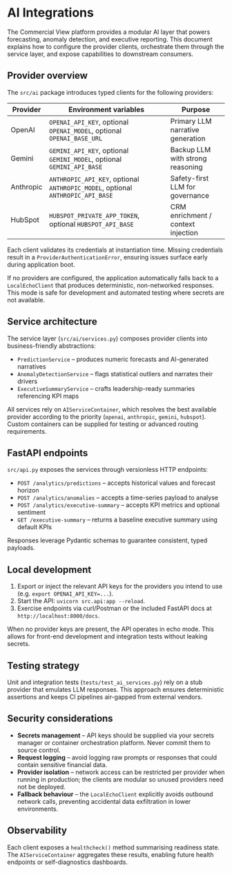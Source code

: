 # AI Integrations

The Commercial View platform provides a modular AI layer that powers forecasting,
anomaly detection, and executive reporting. This document explains how to configure
the provider clients, orchestrate them through the service layer, and expose
capabilities to downstream consumers.

## Provider overview

The `src/ai` package introduces typed clients for the following providers:

Provider   | Environment variables                                                 | Purpose |
---------- | --------------------------------------------------------------------- | ------- |
OpenAI     | `OPENAI_API_KEY`, optional `OPENAI_MODEL`, optional `OPENAI_BASE_URL`  | Primary LLM narrative generation |
Gemini     | `GEMINI_API_KEY`, optional `GEMINI_MODEL`, optional `GEMINI_API_BASE`  | Backup LLM with strong reasoning |
Anthropic  | `ANTHROPIC_API_KEY`, optional `ANTHROPIC_MODEL`, optional `ANTHROPIC_API_BASE` | Safety-first LLM for governance |
HubSpot    | `HUBSPOT_PRIVATE_APP_TOKEN`, optional `HUBSPOT_API_BASE`               | CRM enrichment / context injection |

Each client validates its credentials at instantiation time. Missing credentials
result in a `ProviderAuthenticationError`, ensuring issues surface early during
application boot.

If no providers are configured, the application automatically falls back to a
`LocalEchoClient` that produces deterministic, non-networked responses. This mode
is safe for development and automated testing where secrets are not available.

## Service architecture

The service layer (`src/ai/services.py`) composes provider clients into
business-friendly abstractions:

* `PredictionService` – produces numeric forecasts and AI-generated narratives
* `AnomalyDetectionService` – flags statistical outliers and narrates their drivers
* `ExecutiveSummaryService` – crafts leadership-ready summaries referencing KPI maps

All services rely on `AIServiceContainer`, which resolves the best available
provider according to the priority (`openai`, `anthropic`, `gemini`, `hubspot`).
Custom containers can be supplied for testing or advanced routing requirements.

## FastAPI endpoints

`src/api.py` exposes the services through versionless HTTP endpoints:

* `POST /analytics/predictions` – accepts historical values and forecast horizon
* `POST /analytics/anomalies` – accepts a time-series payload to analyse
* `POST /analytics/executive-summary` – accepts KPI metrics and optional sentiment
* `GET /executive-summary` – returns a baseline executive summary using default KPIs

Responses leverage Pydantic schemas to guarantee consistent, typed payloads.

## Local development

1. Export or inject the relevant API keys for the providers you intend to use
   (e.g. `export OPENAI_API_KEY=...`).
2. Start the API: `uvicorn src.api:app --reload`.
3. Exercise endpoints via curl/Postman or the included FastAPI docs at
   `http://localhost:8000/docs`.

When no provider keys are present, the API operates in echo mode. This allows for
front-end development and integration tests without leaking secrets.

## Testing strategy

Unit and integration tests (`tests/test_ai_services.py`) rely on a stub provider
that emulates LLM responses. This approach ensures deterministic assertions and
keeps CI pipelines air-gapped from external vendors.

## Security considerations

* **Secrets management** – API keys should be supplied via your secrets manager or
  container orchestration platform. Never commit them to source control.
* **Request logging** – avoid logging raw prompts or responses that could contain
  sensitive financial data.
* **Provider isolation** – network access can be restricted per provider when running
  in production; the clients are modular so unused providers need not be deployed.
* **Fallback behaviour** – the `LocalEchoClient` explicitly avoids outbound network
  calls, preventing accidental data exfiltration in lower environments.

## Observability

Each client exposes a `healthcheck()` method summarising readiness state. The
`AIServiceContainer` aggregates these results, enabling future health endpoints or
self-diagnostics dashboards.
